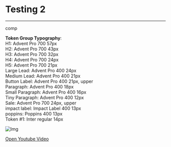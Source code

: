 
# Testing 2

---

comp

  
**Token Group Typography**:    
H1: Advent Pro 700 57px  
H2: Advent Pro 700 43px  
H3: Advent Pro 700 32px  
H4: Advent Pro 700 24px  
H5: Advent Pro 700 21px  
Large Lead: Advent Pro 400 24px  
Medium Lead: Advent Pro 400 21px  
Button Label: Advent Pro 400 21px, upper  
Paragraph: Advent Pro 400 18px  
Small Paragraph: Advent Pro 400 16px  
Tiny Paragraph: Advent Pro 400 12px  
Sale: Advent Pro 700 24px, upper  
impact label: Impact Label 400 13px  
poppins: Poppins 400 13px  
Token #1: Inter regular 14px  


![Img](https://studio-assets.supernova.io/design-systems/95692/22bffc80-29a1-4073-a721-b3b4d461853c.gif)

  
[Open Youtube Video](https://www.youtube.com/embed/0xOfPSqqgrQ)  
